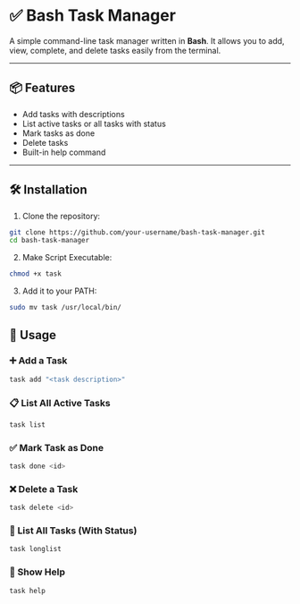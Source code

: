 # ✅ Bash Task Manager

A simple command-line task manager written in **Bash**. It allows you to add, view, complete, and delete tasks easily from the terminal.

---

## 📦 Features

- Add tasks with descriptions
- List active tasks or all tasks with status
- Mark tasks as done
- Delete tasks
- Built-in help command

---

## 🛠️ Installation

1. Clone the repository:

```bash
git clone https://github.com/your-username/bash-task-manager.git
cd bash-task-manager
```

2. Make Script Executable: 

```bash
chmod +x task
```

3. Add it to your PATH:

```bash
sudo mv task /usr/local/bin/
```

## 🚀 Usage

### ➕ Add a Task

```bash
task add "<task description>"
```

### 📋 List All Active Tasks

```bash
task list
```

### ✅ Mark Task as Done

```bash
task done <id>
```

### ❌ Delete a Task

```bash
task delete <id>
```

### 📝 List All Tasks (With Status)

```bash
task longlist
```

### 📖 Show Help

```bash
task help
```
